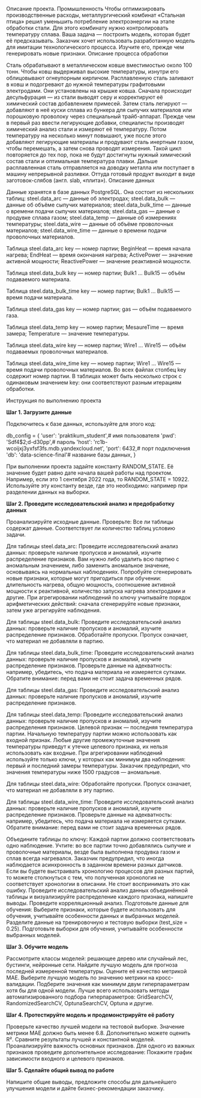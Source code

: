 Описание проекта. Промышленность
Чтобы оптимизировать производственные расходы, металлургический комбинат «Стальная птица» решил уменьшить потребление электроэнергии на этапе обработки стали. Для этого комбинату нужно контролировать температуру сплава. Ваша задача — построить модель, которая будет её предсказывать. Заказчик хочет использовать разработанную модель для имитации технологического процесса. Изучите его, прежде чем генерировать новые признаки.
Описание процесса обработки

Сталь обрабатывают в металлическом ковше вместимостью около 100 тонн. Чтобы ковш выдерживал высокие температуры, изнутри его облицовывают огнеупорным кирпичом. Расплавленную сталь заливают в ковш и подогревают до нужной температуры графитовыми электродами. Они установлены на крышке ковша.
Сначала происходит десульфурация — из стали выводят серу и корректируют её химический состав добавлением примесей. Затем сталь легируют — добавляют в неё куски сплава из бункера для сыпучих материалов или порошковую проволоку через специальный трайб-аппарат.
Прежде чем в первый раз ввести легирующие добавки, специалисты производят химический анализ стали и измеряют её температуру. Потом температуру на несколько минут повышают, уже после этого добавляют легирующие материалы и продувают сталь инертным газом, чтобы перемешать, а затем снова проводят измерения. Такой цикл повторяется до тех пор, пока не будут достигнуты нужный химический состав стали и оптимальная температура плавки.
Дальше расплавленная сталь отправляется на доводку металла или поступает в машину непрерывной разливки. Оттуда готовый продукт выходит в виде заготовок-слябов (англ. slab, «плита»).
Описание данных

Данные хранятся в базе данных PostgreSQL. Она состоит из нескольких таблиц:
steel.data_arc — данные об электродах;
steel.data_bulk — данные об объёме сыпучих материалов;
steel.data_bulk_time — данные о времени подачи сыпучих материалов;
steel.data_gas — данные о продувке сплава газом;
steel.data_temp — данные об измерениях температуры;
steel.data_wire — данные об объёме проволочных материалов;
steel.data_wire_time — данные о времени подачи проволочных материалов.

Таблица steel.data_arc
key — номер партии;
BeginHeat — время начала нагрева;
EndHeat — время окончания нагрева;
ActivePower — значение активной мощности;
ReactivePower — значение реактивной мощности.

Таблица steel.data_bulk
key — номер партии;
Bulk1 … Bulk15 — объём подаваемого материала.

Таблица steel.data_bulk_time
key — номер партии;
Bulk1 … Bulk15 — время подачи материала.

Таблица steel.data_gas
key — номер партии;
gas — объём подаваемого газа.

Таблица steel.data_temp
key — номер партии;
MesaureTime — время замера;
Temperature — значение температуры.

Таблица steel.data_wire
key — номер партии;
Wire1 … Wire15 — объём подаваемых проволочных материалов.

Таблица steel.data_wire_time
key — номер партии;
Wire1 … Wire15 — время подачи проволочных материалов.
Во всех файлах столбец key содержит номер партии. В таблицах может быть несколько строк с одинаковым значением key: они соответствуют разным итерациям обработки.

Инструкция по выполнению проекта

**Шаг 1. Загрузите данные**

Подключитесь к базе данных, используйте для этого код:

db_config = {
'user': 'praktikum_student',# имя пользователя
'pwd': 'Sdf4$2;d-d30pp',# пароль
'host': 'rc1b-wcoijxj3yxfsf3fs.mdb.yandexcloud.net',
'port': 6432,# порт подключения
'db': 'data-science-final'# название базы данных,
}
 
При выполнении проекта задайте константу RANDOM_STATE. Её значение будет равно дате начала вашей работы над проектом. Например, если это 1 сентября 2022 года, то RANDOM_STATE = 10922. Используйте эту константу везде, где это необходимо: например при разделении данных на выборки.

**Шаг 2. Проведите исследовательский анализ и предобработку данных**

Проанализируйте исходные данные. Проверьте:
Все ли таблицы содержат данные.
Соответствует ли количество таблиц условию задачи.

Для таблицы steel.data_arc:
Проведите исследовательский анализ данных: проверьте наличие пропусков и аномалий, изучите распределение признаков.
Вам нужно либо удалить всю партию с аномальным значением, либо заменить аномальное значение, основываясь на нормальных наблюдениях.
Попробуйте сгенерировать новые признаки, которые могут пригодиться при обучении: длительность нагрева, общую мощность, соотношение активной мощности к реактивной, количество запуска нагрева электродами и другие.
При агрегировании наблюдений по ключу учитывайте порядок арифметических действий: сначала сгенерируйте новые признаки, затем уже агрегируйте наблюдения.

Для таблицы steel.data_bulk:
Проведите исследовательский анализ данных: проверьте наличие пропусков и аномалий, изучите распределение признаков.
Обработайте пропуски. Пропуск означает, что материал не добавляли в партию.

Для таблицы steel.data_bulk_time:
Проведите исследовательский анализ данных: проверьте наличие пропусков и аномалий, изучите распределение признаков.
Проверьте данные на адекватность: например, убедитесь, что подача материала не измеряется сутками. Обратите внимание: перед вами не стоит задача временных рядов.

Для таблицы steel.data_gas:
Проведите исследовательский анализ данных: проверьте наличие пропусков и аномалий, изучите распределение признаков.

Для таблицы steel.data_temp:
Проведите исследовательский анализ данных: проверьте наличие пропусков и аномалий, изучите распределения признаков.
Целевой признак — последняя температура партии. Начальную температуру партии можно использовать как входной признак. Любые другие промежуточные значения температуры приведут к утечке целевого признака, их нельзя использовать как входные.
При агрегировании наблюдений используйте только ключи, у которых как минимум два наблюдения: первый и последний замеры температуры.
Заказчик предупредил, что значения температуры ниже 1500 градусов — аномальные.

Для таблицы steel.data_wire:
Обработайте пропуски. Пропуск означает, что материал не добавляли в эту партию.

Для таблицы steel.data_wire_time:
Проведите исследовательский анализ данных: проверьте наличие пропусков и аномалий, изучите распределение признаков.
Проверьте данные на адекватность: например, убедитесь, что подача материала не измеряется сутками. Обратите внимание: перед вами не стоит задача временных рядов.

Объедините таблицы по ключу:
Каждой партии должно соответствовать одно наблюдение.
Учтите: во все партии точно добавлялись сыпучие и проволочные материалы, везде была выполнена продувка газом и сплав всегда нагревался.
Заказчик предупредил, что иногда наблюдается асинхронность в заданном времени разных датчиков. Если вы будете выстраивать хронологию процессов для разных партий, то можете столкнуться с тем, что полученная хронология не соответствует хронологии в описании. Не стоит воспринимать это как ошибку.
Проведите исследовательский анализ данных объединённой таблицы и визуализируйте распределение каждого признака, напишите выводы.
Проведите корреляционный анализ.
Подготовьте данные для обучения:
Выберите признаки, которые будете использовать для обучения, учитывайте особенности данных и выбранных моделей.
Разделите данные на тренировочную и тестовую выборки (test_size = 0.25).
Подготовьте выборки для обучения, учитывайте особенности выбранных моделей.

**Шаг 3. Обучите модель**

Рассмотрите классы моделей: 
решающее дерево или случайный лес,
бустинги,
нейронные сети.
Найдите лучшую модель для прогноза последней измеренной температуры. Оцените её качество метрикой MAE. Выберите лучшую модель по значению метрики на кросс-валидации.
Подберите значения как минимум двум гиперпараметрам хотя бы для одной модели. Лучше всего использовать методы автоматизированного подбора гиперпараметров: GridSearchCV, RandomizedSearchCV, OptunaSearchCV, Optuna и другие.

**Шаг 4. Протестируйте модель и продемонстрируйте её работу**

Проверьте качество лучшей модели на тестовой выборке. Значение метрики MAE должно быть менее 6.8.
Дополнительно можете оценить R².
Сравните результаты лучшей и константной моделей.
Проанализируйте важность основных признаков.
Для одного из важных признаков проведите дополнительное исследование: 
Покажите график зависимости входного и целевого признаков.

**Шаг 5. Сделайте общий вывод по работе**

Напишите общие выводы, предложите способы для дальнейшего улучшения модели и дайте бизнес-рекомендации заказчику.